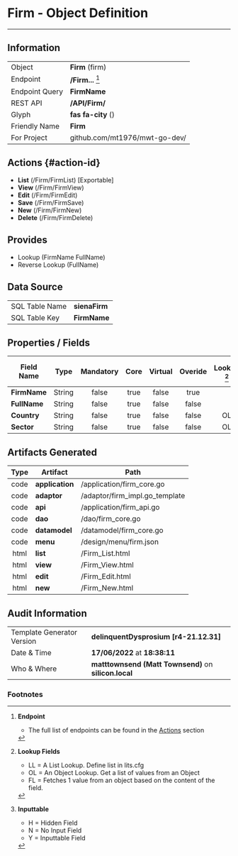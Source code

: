 # **Firm** - Object Definition
---
##  Information
|   |   |
|---|---|
|Object         |**Firm** (firm) |
|Endpoint 	    |**/Firm...** [^1]|
|Endpoint Query |**FirmName**|
|REST API|**/API/Firm/**|
Glyph|**fas fa-city** ()
Friendly Name|**Firm**|
|For Project    |github.com/mt1976/mwt-go-dev/|

##  Actions {#action-id}
* **List** (/Firm/FirmList) [Exportable]
* **View** (/Firm/FirmView)
* **Edit** (/Firm/FirmEdit)
* **Save** (/Firm/FirmSave)
* **New** (/Firm/FirmNew)
* **Delete** (/Firm/FirmDelete)







##  Provides
 * Lookup (FirmName FullName)
 * Reverse Lookup (FullName)





##  Data Source 
|   |   |
|---|---|
SQL Table Name       | **sienaFirm**
SQL Table Key | **FirmName**



##  Properties / Fields
| Field Name| Type | Mandatory | Core | Virtual | Overide | Lookup [^2]| Lookup Object      | Lookup Field Source         | Lookup Return Value                | Inputable [^3]|DB Column|Default Value| No Change | Callout | Internal | Display | Mask |
| -- | --  | :--: | :--: | :--: |:--: |:--: |:--: |-- |-- |:--: |-- | --| :--: | :--: | :--: | -- | -- |
|**FirmName**|String|false|true|false|true|||||Y|FirmName||true|false|false|text||
|**FullName**|String|false|true|false|false|||||Y|FullName||false|false|false|text||
|**Country**|String|false|true|false|false|OL|Country|Country|Name|N|Country||false|false|false|||
|**Sector**|String|false|true|false|false|OL|Sector|Sector|Name|Y|Sector||false|false|false|||


##  Artifacts Generated
| Type | Artifact | Path|
| :--: | -- | -- |
| code | **application** | /application/firm_core.go |
| code | **adaptor** | /adaptor/firm_impl.go_template |
| code | **api** | /application/firm_api.go |
| code | **dao** | /dao/firm_core.go |
| code | **datamodel** | /datamodel/firm_core.go |
| code | **menu** | /design/menu/firm.json |
| html | **list** | /Firm_List.html |
| html | **view** | /Firm_View.html |
| html | **edit** | /Firm_Edit.html |
| html | **new** | /Firm_New.html |


## Audit Information
|   |   |
|---|---|
Template Generator Version   | **delinquentDysprosium [r4-21.12.31]**
Date & Time		     | **17/06/2022** at **18:38:11**
Who & Where		     | **matttownsend (Matt Townsend)** on **silicon.local**

### Footnotes
[^1]: **Endpoint**
    * The full list of endpoints can be found in the [Actions](#action-id) section
[^2]: **Lookup Fields**
    * LL = A List Lookup. Define list in lits.cfg
    * OL = An Object Lookup. Get a list of values from an Object
    * FL = Fetches 1 value from an object based on the content of the field. 
[^3]: **Inputtable**   
    * H = Hidden Field
    * N = No Input Field
    * Y = Inputtable Field
